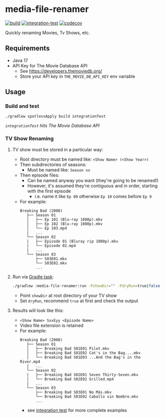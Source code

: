 # media-file-renamer

[![build](https://github.com/will-molloy/media-file-renamer/workflows/build/badge.svg?branch=main&event=push)](https://github.com/will-molloy/media-file-renamer/actions?query=workflow%3Abuild)
[![integration-test](https://github.com/will-molloy/media-file-renamer/workflows/integration-test/badge.svg?branch=main&event=push)](https://github.com/will-molloy/media-file-renamer/actions?query=workflow%3Aintegration-test)
[![codecov](https://codecov.io/gh/will-molloy/media-file-renamer/branch/main/graph/badge.svg)](https://codecov.io/gh/will-molloy/media-file-renamer)

Quickly renaming Movies, Tv Shows, etc.

## Requirements

- Java 17
- API Key for The Movie Database API
    - See https://developers.themoviedb.org/
    - Store your API key in `THE_MOVIE_DB_API_KEY` env variable

## Usage

### Build and test

```
./gradlew spotlessApply build integrationTest
```

_`integrationTest` hits The Movie Database API_

### TV Show Renaming

1. TV show must be stored in a particular way:
    - Root directory must be named like: `<Show Name> (<Show Year>)`
    - Then subdirectories of seasons:
        - Must be named like: `Season xx`
    - Then episode files:
        - Can be named anyway you want (they're going to be renamed!)
        - However, it's assumed they're contiguous and in order, starting with the first episode
            - i.e. name it like `Ep 09` otherwise `Ep 10` comes before `Ep 9`
    - For example:
      ```
      Breaking Bad (2008)
         ├── Season 01
         │   ├── Ep 101 (Blu-ray 1080p).mkv
         │   ├── Ep 102 (Blu-ray 1080p).mkv
         │   └── Ep 103.mp4
         |   ...
         └── Season 02
         |   ├── Episode 01 (Bluray rip 1080p).mkv
         |   └── Episode 02.mp4
         |   ...
         └── Season 03
             ├── S03E01.mkv
             └── S03E02.mkv
             ...
      ```


2. Run via [Gradle task](media-file-renamer/build.gradle):
   ```bash
   ./gradlew :media-file-renamer:run -PshowDir="" -PdryRun=true|false
   ```
    - Point `showDir` at root directory of your TV show
    - Set `dryRun`, recommend `true` at first and check the output


3. Results will look like this:
    - `<Show Name> SxxEyy <Episode Name>`
    - Video file extension is retained
    - For example:
      ```
      Breaking Bad (2008)
         ├── Season 01
         │   ├── Breaking Bad S01E01 Pilot.mkv
         │   ├── Breaking Bad S01E02 Cat's in the Bag....mkv
         │   └── Breaking Bad S01E03 ...And the Bag's in the River.mp4
         |   ...
         └── Season 02
         |   ├── Breaking Bad S02E01 Seven Thirty-Seven.mkv
         |   └── Breaking Bad S02E02 Grilled.mp4
         |   ...
         └── Season 03
             ├── Breaking Bad S03E01 No Más.mkv
             └── Breaking Bad S03E02 Caballo sin Nombre.mkv
             ...
      ```
      - see [integration test](media-file-renamer/src/integrationTest/java/com/willmolloy/media/tvshows/TvShowRenamerIntegrationTest.java) for more complete examples

